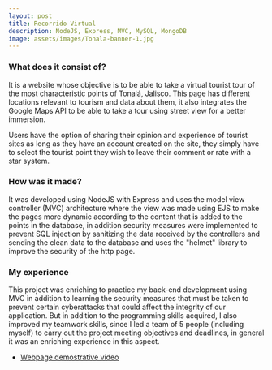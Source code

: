 ```yaml
---
layout: post
title: Recorrido Virtual
description: NodeJS, Express, MVC, MySQL, MongoDB
image: assets/images/Tonala-banner-1.jpg
---
```


### What does it consist of?
It is a website whose objective is to be able to take a virtual tourist tour of the most characteristic points of Tonalá, Jalisco. This page has different locations relevant to tourism and data about them, it also integrates the Google Maps API to be able to take a tour using street view for a better immersion.

Users have the option of sharing their opinion and experience of tourist sites as long as they have an account created on the site, they simply have to select the tourist point they wish to leave their comment or rate with a star system.


### How was it made?
It was developed using NodeJS with Express and uses the model view controller (MVC) architecture where the view was made using EJS to make the pages more dynamic according to the content that is added to the points in the database, in addition security measures were implemented to prevent SQL injection by sanitizing the data received by the controllers and sending the clean data to the database and uses the "helmet" library to improve the security of the http page.


### My experience
This project was enriching to practice my back-end development using MVC in addition to learning the security measures that must be taken to prevent certain cyberattacks that could affect the integrity of our application.
But in addition to the programming skills acquired, I also improved my teamwork skills, since I led a team of 5 people (including myself) to carry out the project meeting objectives and deadlines, in general it was an enriching experience in this aspect.


* <a href="https://drive.google.com/file/d/1esn4Xysigb9CgBoR0-pOiFKwk6hJ79aj/view?usp=sharing">Webpage demostrative video</a>